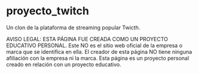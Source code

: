 # proyecto_twitch
 Un clon de la plataforma de streaming popular Twicth.

AVISO LEGAL: ESTA PÁGINA FUE CREADA COMO UN PROYECTO EDUCATIVO PERSONAL. Este NO es el sitio web oficial de la empresa o marca que se identifica en ella. El creador de esta página NO tiene ninguna afiliación con la empresa ni la marca. Esta página es un proyecto personal creado en relación con un proyecto educativo.
